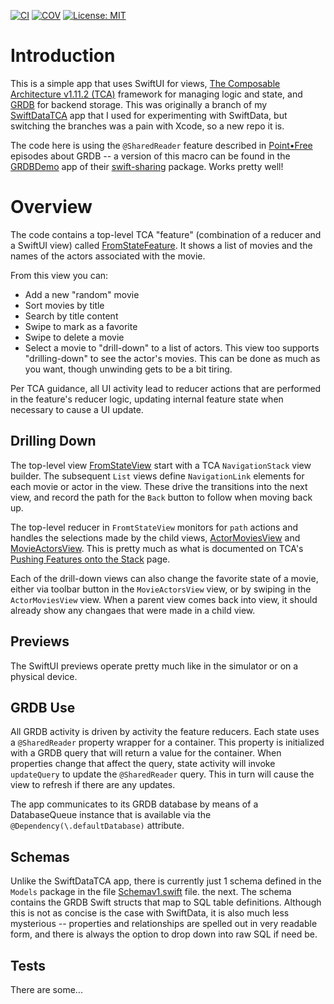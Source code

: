 [![CI](https://github.com/bradhowes/swift-grdb-tca/actions/workflows/CI.yml/badge.svg)](https://github.com/bradhowes/swift-grdb-tca/actions/workflows/CI.yml)
[![COV](https://img.shields.io/endpoint?url=https://gist.githubusercontent.com/bradhowes/b867d408459c766f8b95027edbcfd47d/raw/swift-grdb-tca-coverage.json)](https://github.com/bradhowes/swift-grdb-tca/actions/workflows/CI.yml)
[![License: MIT](https://img.shields.io/badge/License-MIT-A31F34.svg)](https://opensource.org/licenses/MIT)

# Introduction

This is a simple app that uses SwiftUI for views, [The Composable Architecture v1.11.2
(TCA)](https://github.com/pointfreeco/swift-composable-architecture) framework for managing logic and state, and
[GRDB](https://github.com/groue/GRDB.swift) for backend storage. This was originally a branch of my
[SwiftDataTCA](https://github.com/bradhowes/SwiftDataTCA) app that I used for experimenting with SwiftData, but
switching the branches was a pain with Xcode, so a new repo it is.

The code here is using the `@SharedReader` feature described in [Point•Free](https://pointfree.co) episodes about GRDB
-- a version of this macro can be found in the
[GRDBDemo](https://github.com/pointfreeco/swift-sharing/tree/main/Examples/GRDBDemo) app of their
[swift-sharing](https://github.com/pointfreeco/swift-sharing) package. Works pretty well!

# Overview

The code contains a top-level TCA "feature" (combination of a reducer and a SwiftUI view) called
[FromStateFeature](swiftui-grdb-tca/Views/FromState/FromStateFeature.swift). It shows a list of movies
and the names of the actors associated with the movie.

From this view you can:

* Add a new "random" movie
* Sort movies by title
* Search by title content
* Swipe to mark as a favorite
* Swipe to delete a movie
* Select a movie to "drill-down" to a list of actors. This view too supports "drilling-down" to see the actor's movies. This can
be done as much as you want, though unwinding gets to be a bit tiring.

Per TCA guidance, all UI activity lead to reducer actions that are performed in the feature's reducer logic, updating
internal feature state when necessary to cause a UI update.

## Drilling Down

The top-level view [FromStateView](SwiftGRDBTCA/Views/FromState/FromStateView.swift) start with a TCA `NavigationStack`
view builder. The subsequent `List` views define `NavigationLink` elements for each movie or actor in the view. These
drive the transitions into the next view, and record the path for the `Back` button to follow when moving back up.

The top-level reducer in `FromtStateView` monitors for `path` actions and handles the selections made by the child
views, [ActorMoviesView](SwiftGRDBTCA/Views/ActorMoviesFeature/ActorMoviesView.swift) and
[MovieActorsView](SwiftGRDBTCA/Views/MovieActorsFeature/MovieActorsView.swift). This is pretty much as what is
documented on TCA's [Pushing Features onto the
Stack](https://pointfreeco.github.io/swift-composable-architecture/main/documentation/composablearchitecture/stackbasednavigation#Pushing-features-onto-the-stack)
page.

Each of the drill-down views can also change the favorite state of a movie, either via toolbar button in the
`MovieActorsView` view, or by swiping in the `ActorMoviesView` view. When a parent view comes back into view, it should
already show any changaes that were made in a child view.

## Previews

The SwiftUI previews operate pretty much like in the simulator or on a physical device.

## GRDB Use

All GRDB activity is driven by activity the feature reducers. Each state uses a `@SharedReader` property wrapper for a
container. This property is initialized with a GRDB query that will return a value for the container. When properties change that
affect the query, state activity will invoke `updateQuery` to update the `@SharedReader` query. This in turn will cause the view to 
refresh if there are any updates.

The app communicates to its GRDB database by means of a DatabaseQueue instance that is available via the
`@Dependency(\.defaultDatabase)` attribute.

## Schemas

Unlike the SwiftDataTCA app, there is currently just 1 schema defined in the `Models` package in the file
[Schemav1.swift](SwiftGRDBTCA/Packages/Sources/Models/SchemaV1.swift) file. the next. The schema contains the GRDB Swift
structs that map to SQL table definitions. Although this is not as concise is the case with SwiftData, it is also much
less mysterious -- properties and relationships are spelled out in very readable form, and there is always the option to
drop down into raw SQL if need be.

## Tests

There are some...
